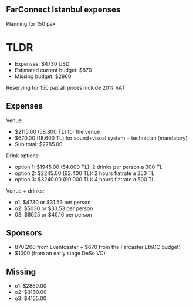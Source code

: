 ## FarConnect Istanbul expenses
Planning for 150 pax

# TLDR
- Expenses: $4730 USD
- Estimated current budget: $870
- Missing budget: $2860


Reserving for 150 pax all prices include 20% VAT
## Expenses
Venue:
- $2115.00 (58.800 TL) for the venue
- $670.00 (18.600 TL) for sound+visual system + technician (mandatory)
- Sub total: $2785.00

Drink options:
- option 1: $1945.00 (54.000 TL): 2 drinks per person a 300 TL 
- option 2: $2245.00 (62.400 TL): 2 hours flatrate a 350 TL
- option 3: $3240.00 (90.000 TL): 4 hours flatrate a 500 TL

Venue + drinks:
- o1: $4730 or $31.53 per person
- o2: $5030 or $33.53 per person
- 03: $6025 or $40.16 per person

## Sponsors
- $870 ($200 from Eventcaster + $670 from the Farcaster EthCC budget)
- $1000 (from an early stage DeSo VC)

## Missing
- o1: $2860.00
- o2: $3160.00
- o3: $4155.00

